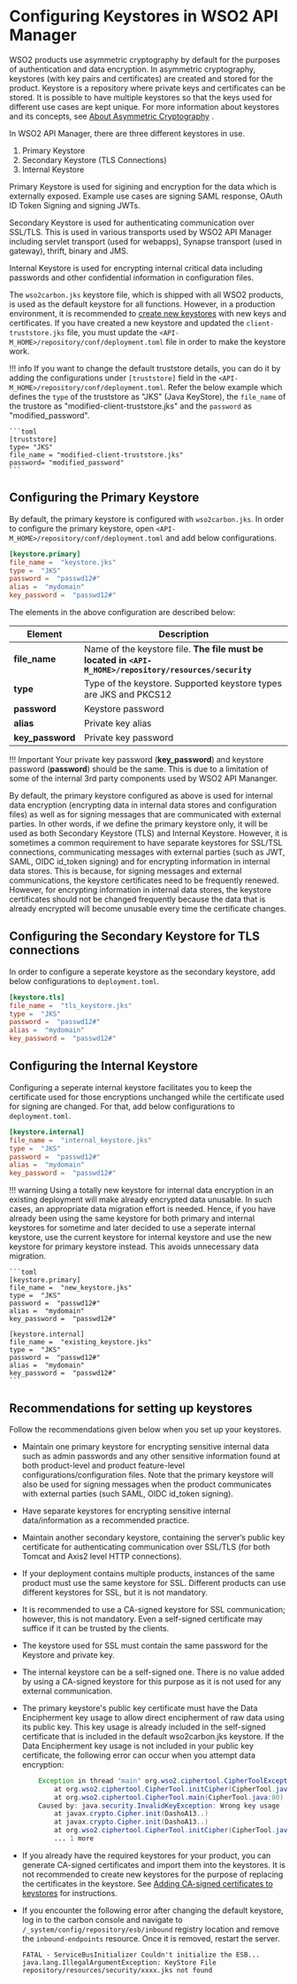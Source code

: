 # Configuring Keystores in WSO2 API Manager

WSO2 products use asymmetric cryptography by default for the purposes of authentication and data encryption. In asymmetric cryptography, keystores (with key pairs and certificates) are created and stored for the product. Keystore is a repository where private keys and certificates can be stored. It is possible to have multiple keystores so that the keys used for different use cases are kept unique. For more information about keystores and its concepts, see [About Asymmetric Cryptography](keystore-basics/about-asymetric-cryptography.md) .

In WSO2 API Manager, there are three different keystores in use.

1. Primary Keystore
2. Secondary Keystore (TLS Connections)
3. Internal Keystore

Primary Keystore is used for sigining and encryption for the data which is externally exposed. Example use cases are signing SAML response, OAuth ID Token Signing and signing JWTs.

Secondary Keystore is used for authenticating communication over SSL/TLS. This is used in various transports used by WSO2 API Manager including servlet transport (used for webapps), Synapse transport (used in gateway), thrift, binary and JMS.

Internal Keystore is used for encrypting internal critical data including passwords and other confidential information in configuration files. 

The `wso2carbon.jks` keystore file, which is shipped with all WSO2 products, is used as the default keystore for all functions. However, in a production environment, it is recommended to [create new keystores](keystore-basics/creating-new-keystores.md) with new keys and certificates. If you have created a new keystore and updated the `client-truststore.jks` file, you must update the `<API-M_HOME>/repository/conf/deployment.toml` file in order to make the keystore work.

!!! info
    If you want to change the default truststore details, you can do it by adding the configurations under `[truststore]` field in the `<API-M_HOME>/repository/conf/deployment.toml`. Refer the below example which defines the `type` of the truststore as "JKS" (Java KeyStore), the `file_name` of the trustore as "modified-client-truststore.jks" and the `password` as "modified_password".

    ```toml
    [truststore]
    type= "JKS"
    file_name = "modified-client-truststore.jks"
    password= "modified_password"
    ```

## Configuring the Primary Keystore

By default, the primary keystore is configured with `wso2carbon.jks`. In order to configure the primary keystore, open `<API-M_HOME>/repository/conf/deployment.toml` and add below configurations. 

```toml
[keystore.primary]
file_name =  "keystore.jks"
type =  "JKS"
password =  "passwd12#"
alias =  "mydomain"
key_password =  "passwd12#"
```

The elements in the above configuration are described below:

| Element           | Description                                                      |
|-------------------|------------------------------------------------------------------|
| **file_name**     | Name of the keystore file. **The file must be located in `<API-M_HOME>/repository/resources/security`** |
| **type**          |Type of the keystore. Supported keystore types are JKS and PKCS12 |
| **password**      | Keystore password                                                |
| **alias**         | Private key alias                                                |
| **key_password**  | Private key password                                             |

!!! Important
    Your private key password (**key_password**) and keystore password (**password**) should be the same. This is due to a limitation of some of the internal 3rd party components used by WSO2 API Mananger.

By default, the primary keystore configured as above is used for internal data encryption (encrypting data in internal data stores and configuration files) as well as for signing messages that are communicated with external parties. In other words, if we define the primary keystore only, it will be used as both Secondary Keystore (TLS) and Internal Keystore. However, it is sometimes a common requirement to have separate keystores for SSL/TSL connections, communicating messages with external parties (such as JWT, SAML, OIDC id\_token signing) and for encrypting information in internal data stores. This is because, for signing messages and external communications, the keystore certificates need to be frequently renewed. However, for encrypting information in internal data stores, the keystore certificates should not be changed frequently because the data that is already encrypted will become unusable every time the certificate changes.

## Configuring the Secondary Keystore for TLS connections

In order to configure a seperate keystore as the secondary keystore, add below configurations to `deployment.toml`.

```toml
[keystore.tls]
file_name =  "tls_keystore.jks"
type =  "JKS"
password =  "passwd12#"
alias =  "mydomain"
key_password =  "passwd12#"
```

## Configuring the Internal Keystore

Configuring a seperate internal keystore facilitates you to keep the certificate used for those encryptions unchanged while the certificate used for signing are changed. For that, add below configurations to `deployment.toml`. 

```toml
[keystore.internal]
file_name =  "internal_keystore.jks"
type =  "JKS"
password =  "passwd12#"
alias =  "mydomain"
key_password =  "passwd12#"
```

!!! warning
    Using a totally new keystore for internal data encryption in an existing deployment will make already encrypted data unusable. In such cases, an appropriate data migration effort is needed.
    Hence, if you have already been using the same keystore for both primary and internal keystores for sometime and later decided to use a seperate internal keystore, use the current keystore for internal keystore and use the new keystore for primary keystore instead. This avoids unnecessary data migration.


    ```toml
    [keystore.primary]
    file_name =  "new_keystore.jks"
    type =  "JKS"
    password =  "passwd12#"
    alias =  "mydomain"
    key_password =  "passwd12#"

    [keystore.internal]
    file_name =  "existing_keystore.jks"
    type =  "JKS"
    password =  "passwd12#"
    alias =  "mydomain"
    key_password =  "passwd12#"
    ```

## Recommendations for setting up keystores

Follow the recommendations given below when you set up your keystores. 

-   Maintain one primary keystore for encrypting sensitive internal data such as admin passwords and any other sensitive information found at both product-level and product feature-level configurations/configuration files. Note that the primary keystore will also be used for signing messages when the product communicates with external parties (such SAML, OIDC id_token signing).

-   Have separate keystores for encrypting sensitive internal data/information as a recommended practice.

-   Maintain another secondary keystore, containing the server’s public key certificate for authenticating communication over SSL/TLS (for both Tomcat and Axis2 level HTTP connections).

-   If your deployment contains multiple products, instances of the same product must use the same keystore for SSL. Different products can use different keystores for SSL, but it is not mandatory.

-   It is recommended to use a CA-signed keystore for SSL communication; however, this is not mandatory. Even a self-signed certificate may suffice if it can be trusted by the clients.

-   The keystore used for SSL must contain the same password for the Keystore and private key.

-   The internal keystore can be a self-signed one. There is no value added by using a CA-signed keystore for this purpose as it is not used for any external communication.

-   The primary keystore's public key certificate must have the Data Encipherment key usage to allow direct encipherment of raw data using its public key. This key usage is already included in the self-signed certificate that is included in the default wso2carbon.jks keystore. If the Data Encipherment key usage is not included in your public key certificate, the following error can occur when you attempt data encryption:

    ``` java
        Exception in thread "main" org.wso2.ciphertool.CipherToolException: Error initializing Cipher at org.wso2.ciphertool.CipherTool.handleException(CipherTool.java:861) 
            at org.wso2.ciphertool.CipherTool.initCipher(CipherTool.java:202) 
            at org.wso2.ciphertool.CipherTool.main(CipherTool.java:80) 
        Caused by: java.security.InvalidKeyException: Wrong key usage 
            at javax.crypto.Cipher.init(DashoA13..)     
            at javax.crypto.Cipher.init(DashoA13..) 
            at org.wso2.ciphertool.CipherTool.initCipher(CipherTool.java:200) 
            ... 1 more
    ```

-   If you already have the required keystores for your product, you can generate CA-signed certificates and import them into the keystores. It is not recommended to create new keystores for the purpose of replacing the certificates in the keystore. See [Adding CA-signed certificates to keystores](../keystore-basics/creating-new-keystores/#adding-ca-signed-certificates-to-keystores) for instructions.

-   If you encounter the following error after changing the default keystore, log in to the carbon console and navigate to `/_system/config/repository/esb/inbound` registry location and remove the `inbound-endpoints` resource. Once it is removed, restart the server. 
    ```
    FATAL - ServiceBusInitializer Couldn't initialize the ESB...
    java.lang.IllegalArgumentException: KeyStore File repository/resources/security/xxxx.jks not found
    ```
